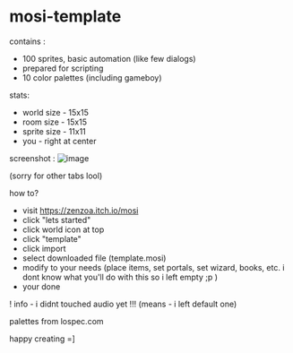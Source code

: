 # mosi-template

contains :
- 100 sprites, basic automation (like few dialogs)
- prepared for scripting
- 10 color palettes (including gameboy)

stats:
- world size - 15x15
- room size - 15x15
- sprite size - 11x11
- you - right at center

screenshot :
![image](https://user-images.githubusercontent.com/97974194/173787357-efcf654f-2a9d-434a-a6b8-064d4d570b8f.png)

(sorry for other tabs lool)

how to?

- visit https://zenzoa.itch.io/mosi
- click "lets started"
- click world icon at top
- click "template"
- click import
- select downloaded file (template.mosi)
- modify to your needs (place items, set portals, set wizard, books, etc. i dont know what you'll do with this so i left empty ;p )
- your done

! info - i didnt touched audio yet !!! (means - i left default one)

palettes from lospec.com 

happy creating 
=]
